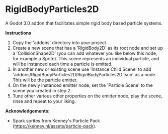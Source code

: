 # RigidBodyParticles2D

A Godot 3.0 addon that facilitates simple rigid body based particle systems.

**Instructions**

1. Copy the 'addons' directory into your project.
2. Create a new scene that has a 'RigidBody2D' as its root node and set up a 'CollisionShape2D' (you can add whatever you like below this node, for example a Sprite). This scene represents an individual particle, and will be instanced each time a particle is emitted.
3. In another new or existing scene use 'Instance Child Scene' to add 'addons/RigidBodyParticles2D/RigidBodyParticles2D.tscn' as a node. This will be the particle emitter.
4. On the newly instanced emitter node, set the 'Particle Scene' to the scene you created in step 2.
5. Tune other various other properties on the emitter node, play the scene, rinse and repeat to your liking.

**Acknowledgements:**

 * Spark sprites from Kenney's Particle Pack (https://kenney.nl/assets/particle-pack).